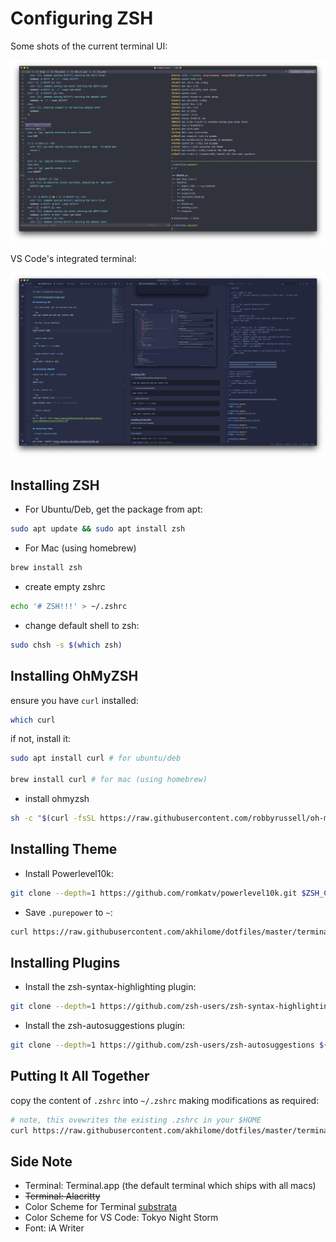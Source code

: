 # Configuring ZSH

Some shots of the current terminal UI:

![terminal](screenshots/terminal.png)

VS Code's integrated terminal:

![vscode](screenshots/code.png)

## Installing ZSH

- For Ubuntu/Deb, get the package from apt:

```sh
sudo apt update && sudo apt install zsh
```

- For Mac (using homebrew)

```sh
brew install zsh
```

- create empty zshrc

```sh
echo '# ZSH!!!' > ~/.zshrc
```

- change default shell to zsh:

```sh
sudo chsh -s $(which zsh)
```

## Installing OhMyZSH

ensure you have `curl` installed:

```sh
which curl
```

if not, install it:

```sh
sudo apt install curl # for ubuntu/deb

brew install curl # for mac (using homebrew)
```

- install ohmyzsh

```sh
sh -c "$(curl -fsSL https://raw.githubusercontent.com/robbyrussell/oh-my-zsh/master/tools/install.sh)"
```

## Installing Theme

- Install Powerlevel10k:

```sh
git clone --depth=1 https://github.com/romkatv/powerlevel10k.git $ZSH_CUSTOM/themes/powerlevel10k
```

- Save `.purepower` to `~`:

```sh
curl https://raw.githubusercontent.com/akhilome/dotfiles/master/terminal/.purepower > ~/.purepower
```

## Installing Plugins

- Install the zsh-syntax-highlighting plugin:

```sh
git clone --depth=1 https://github.com/zsh-users/zsh-syntax-highlighting.git ${ZSH_CUSTOM:-~/.oh-my-zsh/custom}/plugins/zsh-syntax-highlighting
```

- Install the zsh-autosuggestions plugin:

```sh
git clone --depth=1 https://github.com/zsh-users/zsh-autosuggestions ${ZSH_CUSTOM:-~/.oh-my-zsh/custom}/plugins/zsh-autosuggestions
```

## Putting It All Together

copy the content of `.zshrc` into `~/.zshrc` making modifications as required:

```sh
# note, this ovewrites the existing .zshrc in your $HOME
curl https://raw.githubusercontent.com/akhilome/dotfiles/master/terminal/.zshrc > ~/.zshrc
```

## Side Note

- Terminal: Terminal.app (the default terminal which ships with all macs)
- ~~Terminal: Alacritty~~
- Color Scheme for Terminal [substrata](https://github.com/arzg/vim-substrata)
- Color Scheme for VS Code: Tokyo Night Storm
- Font: iA Writer
